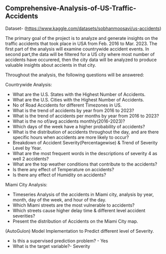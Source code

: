 ## Comprehensive-Analysis-of-US-Traffic-Accidents

Dataset- (https://www.kaggle.com/datasets/sobhanmoosavi/us-accidents)

The primary goal of the project is to analyze and generate insights on the traffic accidents that took place in USA
from Feb. 2016 to Mar. 2023. The first part of the analysis will examine countrywide accident events. In second part,the data will be filtered for a US city where most number of accidents have occurered, then the city data will be analyzed to produce valuable insights about accients in that city.

Throughout the analysis, the following questions will be answered:
    
Countrywide Analysis:

- What are the U.S. States with the Highest Number of Accidents.
- What are the U.S. Cities with the Highest Number of Accidents.
- No of Road Accidents for different Timezones in US.
- What is the trend of accidents by year from 2016 to 2023?
- What is the trend of accidents per months by year from 2016 to 2023?
- What is the no of/avg accidents monthly(2016-2023)?
- Which days of the week have a higher probability of accidents?
- What is the distribution of accidents throughout the day, and are there specific hours when accidents are more likely to occur?
- Breakdown of Accident Severity(Percentagewise) & Trend of Severity Level by Year.
- What are the most frequent words in the descriptions of severity 4 as well 2 accidents?
- What are the top weather conditions that contribute to the accidents?
- Is there any effect of Temperature on accidents?
- Is there any effect of Humidity on accidents?

Miami City Analysis:

- Timeseries Analysis of the accidents in Miami city, analysis by year, month, day of the week, and hour of the day.
- Which Miami streets are the most vulnerable to accidents?
- Which streets cause higher delay time & different level accident severities?
- Present the distribution of Accidents on the Miami City map.

(AutoGulon) Model Implementation to Predict different level of Severity.
- Is this a supervised prediction problem? - Yes
- What is the target variable?- Severity
